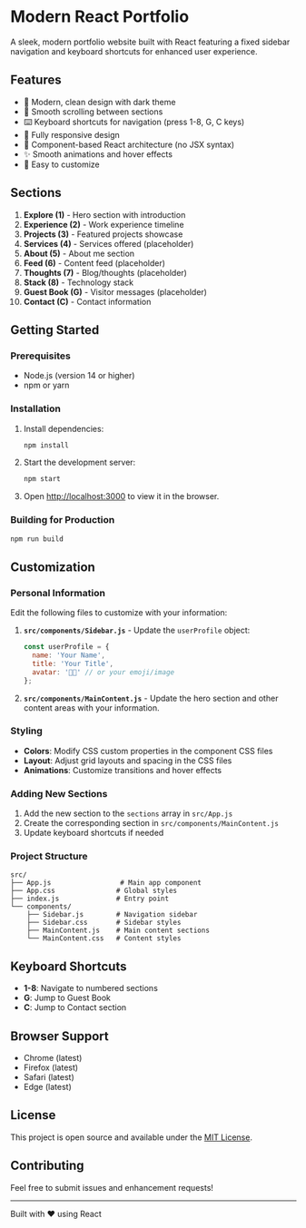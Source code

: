 # Modern React Portfolio

A sleek, modern portfolio website built with React featuring a fixed sidebar navigation and keyboard shortcuts for enhanced user experience.

## Features

- 🎨 Modern, clean design with dark theme
- 🚀 Smooth scrolling between sections
- ⌨️ Keyboard shortcuts for navigation (press 1-8, G, C keys)
- 📱 Fully responsive design
- 🎯 Component-based React architecture (no JSX syntax)
- ✨ Smooth animations and hover effects
- 🔧 Easy to customize

## Sections

1. **Explore (1)** - Hero section with introduction
2. **Experience (2)** - Work experience timeline
3. **Projects (3)** - Featured projects showcase
4. **Services (4)** - Services offered (placeholder)
5. **About (5)** - About me section
6. **Feed (6)** - Content feed (placeholder)
7. **Thoughts (7)** - Blog/thoughts (placeholder)
8. **Stack (8)** - Technology stack
9. **Guest Book (G)** - Visitor messages (placeholder)
10. **Contact (C)** - Contact information

## Getting Started

### Prerequisites

- Node.js (version 14 or higher)
- npm or yarn

### Installation

1. Install dependencies:
   ```bash
   npm install
   ```

2. Start the development server:
   ```bash
   npm start
   ```

3. Open [http://localhost:3000](http://localhost:3000) to view it in the browser.

### Building for Production

```bash
npm run build
```

## Customization

### Personal Information

Edit the following files to customize with your information:

1. **`src/components/Sidebar.js`** - Update the `userProfile` object:
   ```javascript
   const userProfile = {
     name: 'Your Name',
     title: 'Your Title',
     avatar: '👨‍💻' // or your emoji/image
   };
   ```

2. **`src/components/MainContent.js`** - Update the hero section and other content areas with your information.

### Styling

- **Colors**: Modify CSS custom properties in the component CSS files
- **Layout**: Adjust grid layouts and spacing in the CSS files
- **Animations**: Customize transitions and hover effects

### Adding New Sections

1. Add the new section to the `sections` array in `src/App.js`
2. Create the corresponding section in `src/components/MainContent.js`
3. Update keyboard shortcuts if needed

### Project Structure

```
src/
├── App.js                 # Main app component
├── App.css               # Global styles
├── index.js              # Entry point
└── components/
    ├── Sidebar.js        # Navigation sidebar
    ├── Sidebar.css       # Sidebar styles
    ├── MainContent.js    # Main content sections
    └── MainContent.css   # Content styles
```

## Keyboard Shortcuts

- **1-8**: Navigate to numbered sections
- **G**: Jump to Guest Book
- **C**: Jump to Contact section

## Browser Support

- Chrome (latest)
- Firefox (latest)
- Safari (latest)
- Edge (latest)

## License

This project is open source and available under the [MIT License](LICENSE).

## Contributing

Feel free to submit issues and enhancement requests!

---

Built with ❤️ using React 